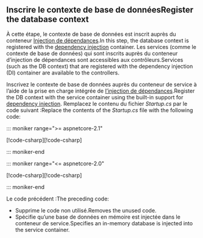 ## <a name="register-the-database-context"></a><span data-ttu-id="5aaa0-101">Inscrire le contexte de base de données</span><span class="sxs-lookup"><span data-stu-id="5aaa0-101">Register the database context</span></span>

<span data-ttu-id="5aaa0-102">À cette étape, le contexte de base de données est inscrit auprès du conteneur [Injection de dépendances](xref:fundamentals/dependency-injection).</span><span class="sxs-lookup"><span data-stu-id="5aaa0-102">In this step, the database context is registered with the [dependency injection](xref:fundamentals/dependency-injection) container.</span></span> <span data-ttu-id="5aaa0-103">Les services (comme le contexte de base de données) qui sont inscrits auprès du conteneur d’injection de dépendances sont accessibles aux contrôleurs.</span><span class="sxs-lookup"><span data-stu-id="5aaa0-103">Services (such as the DB context) that are registered with the dependency injection (DI) container are available to the controllers.</span></span>

<span data-ttu-id="5aaa0-104">Inscrivez le contexte de base de données auprès du conteneur de service à l’aide de la prise en charge intégrée de [l’injection de dépendances](xref:fundamentals/dependency-injection).</span><span class="sxs-lookup"><span data-stu-id="5aaa0-104">Register the DB context with the service container using the built-in support for [dependency injection](xref:fundamentals/dependency-injection).</span></span> <span data-ttu-id="5aaa0-105">Remplacez le contenu du fichier *Startup.cs* par le code suivant :</span><span class="sxs-lookup"><span data-stu-id="5aaa0-105">Replace the contents of the *Startup.cs* file with the following code:</span></span>

::: moniker range=">= aspnetcore-2.1"

<span data-ttu-id="5aaa0-106">[!code-csharp[](../../tutorials/first-web-api/samples/2.1/TodoApi/Startup.cs?highlight=3,5,13-14)]</span><span class="sxs-lookup"><span data-stu-id="5aaa0-106">[!code-csharp[](../../tutorials/first-web-api/samples/2.1/TodoApi/Startup.cs?highlight=3,5,13-14)]</span></span>

::: moniker-end

::: moniker range="<= aspnetcore-2.0"

<span data-ttu-id="5aaa0-107">[!code-csharp[](../../tutorials/first-web-api/samples/2.0/TodoApi/Startup.cs?highlight=2,4,12-13)]</span><span class="sxs-lookup"><span data-stu-id="5aaa0-107">[!code-csharp[](../../tutorials/first-web-api/samples/2.0/TodoApi/Startup.cs?highlight=2,4,12-13)]</span></span>

::: moniker-end  

<span data-ttu-id="5aaa0-108">Le code précédent :</span><span class="sxs-lookup"><span data-stu-id="5aaa0-108">The preceding code:</span></span>

* <span data-ttu-id="5aaa0-109">Supprime le code non utilisé.</span><span class="sxs-lookup"><span data-stu-id="5aaa0-109">Removes the unused code.</span></span>
* <span data-ttu-id="5aaa0-110">Spécifie qu’une base de données en mémoire est injectée dans le conteneur de service.</span><span class="sxs-lookup"><span data-stu-id="5aaa0-110">Specifies an in-memory database is injected into the service container.</span></span>
